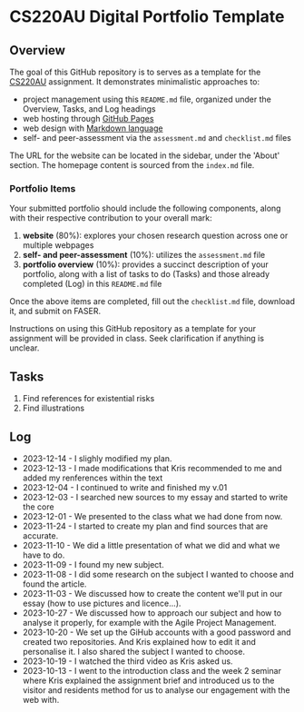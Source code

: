 # CS220AU Digital Portfolio Template

## Overview
The goal of this GitHub repository is to serves as a template for the [CS220AU](https://navigatingthedigitalworld.com/docs/cs220au) assignment. It demonstrates minimalistic approaches to:

- project management using this `README.md` file, organized under the Overview, Tasks, and Log headings
- web hosting through [GitHub Pages](https://pages.github.com/)
- web design with [Markdown language](https://guides.github.com/features/mastering-markdown/)
- self- and peer-assessment via the `assessment.md` and `checklist.md` files

The URL for the website can be located in the sidebar, under the 'About' section. The homepage content is sourced from the `index.md` file.

### Portfolio Items
Your submitted portfolio should include the following components, along with their respective contribution to your overall mark:

1. **website** (80%): explores your chosen research question across one or multiple webpages
2. **self- and peer-assessment** (10%): utilizes the `assessment.md` file
3. **portfolio overview** (10%): provides a succinct description of your portfolio, along with a list of tasks to do (Tasks) and those already completed (Log) in this `README.md` file

Once the above items are completed, fill out the `checklist.md` file, download it, and submit on FASER.

Instructions on using this GitHub repository as a template for your assignment will be provided in class. Seek clarification if anything is unclear.

## Tasks
1. Find references for existential risks
2. Find illustrations

## Log
- 2023-12-14 - I slighly modified my plan.
- 2023-12-13 - I made modifications that Kris recommended to me and added my renferences within the text 
- 2023-12-04 - I continued to write and finished my v.01
- 2023-12-03 - I searched new sources to my essay and started to write the core
- 2023-12-01 - We presented to the class what we had done from now. 
- 2023-11-24 - I started to create my plan and find sources that are accurate.
- 2023-11-10 - We did a little presentation of what we did and what we have to do.
- 2023-11-09 - I found my new subject.
- 2023-11-08 - I did some research on the subject I wanted to choose and found the article.
- 2023-11-03 - We discussed how to create the content we'll put in our essay (how to use pictures and licence...).
- 2023-10-27 - We discussed how to approach our subject and how to analyse it properly, for example with the Agile Project Management.
- 2023-10-20 - We set up the GiHub accounts with a good password and created two repositories. And Kris explained how to edit it and personalise it. I also shared the subject I wanted to choose.
- 2023-10-19 - I watched the third video as Kris asked us.
- 2023-10-13 - I went to the introduction class and the week 2 seminar where Kris explained the assignment brief and introduced us to the visitor and residents method for us to analyse our engagement with the web with.

